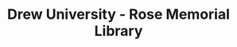 ---
layout: repo
title: "Drew University - Rose Memorial Library"
id: 12735
permalink: repos/12735/
---